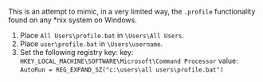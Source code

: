 This is an attempt to mimic, in a very limited way, the `.profile` functionality found on any *nix system on Windows.

1. Place `All Users\profile.bat` in `\Users\All Users`.
2. Place `user\profile.bat` in `\Users\username`.
3. Set the following registry key:
   key: `HKEY_LOCAL_MACHINE\SOFTWARE\Microsoft\Command Processor`
   value: `AutoRun = REG_EXPAND_SZ("c:\users\all users\profile.bat")`
